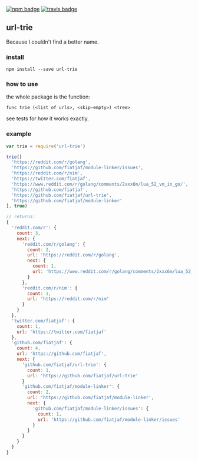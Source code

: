 [![npm badge](https://img.shields.io/npm/v/url-trie.svg)](https://www.npmjs.com/package/url-trie)
[![travis badge](https://travis-ci.org/fiatjaf/url-trie.svg?branch=master)](https://travis-ci.org/fiatjaf/url-trie)

## url-trie

Because I couldn't find a better name.

### install

```
npm install --save url-trie
```

### how to use

the whole package is the function:

```
func trie (<list of urls>, <skip-empty>) <tree>
```

see tests for how it works exactly.

### example

```javascript
var trie = require('url-trie')

trie([
  'https://reddit.com/r/golang',
  'https://github.com/fiatjaf/module-linker/issues',
  'https://reddit.com/r/nim',
  'https://twitter.com/fiatjaf',
  'https://www.reddit.com/r/golang/comments/2xxx6m/lua_52_vm_in_go/',
  'https://github.com/fiatjaf',
  'https://github.com/fiatjaf/url-trie',
  'https://github.com/fiatjaf/module-linker'
], true)

// returns:
{
  'reddit.com/r': {
    count: 3,
    next: {
      'reddit.com/r/golang': {
        count: 2,
        url: 'https://reddit.com/r/golang',
        next: {
          count: 1,
          url: 'https://www.reddit.com/r/golang/comments/2xxx6m/lua_52_vm_in_go/'
        }
      },
      'reddit.com/r/nim': {
        count: 1,
        url: 'https://reddit.com/r/nim'
      }
    }
  },
  'twitter.com/fiatjaf': {
    count: 1,
    url: 'https://twitter.com/fiatjaf'
  },
  'github.com/fiatjaf': {
    count: 4,
    url: 'https://github.com/fiatjaf',
    next: {
      'github.com/fiatjaf/url-trie': {
        count: 1,
        url: 'https://github.com/fiatjaf/url-trie'
      }
      'github.com/fiatjaf/module-linker': {
        count: 2,
        url: 'https://github.com/fiatjaf/module-linker',
        next: {
          'github.com/fiatjaf/module-linker/issues': {
            count: 1,
            url: 'https://github.com/fiatjaf/module-linker/issues'
          }
        }
      }
    }
  }
}
```
